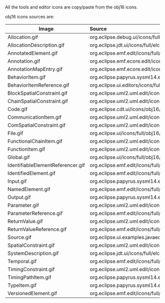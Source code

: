 All the tools and editor icons are copy/paste from the obj16 icons.

obj16 icons sources are:

|             Image                    |                              Source                                                    |
| ------------------------------------ | :------------------------------------------------------------------------------------- |
| Allocation.gif                       |  org.eclipse.debug.ui/icons/full/elcl16/pin.gif                                        |
| AllocationDescription.gif            |  org.eclipse.jdt.ui/icons/full/elcl16/sub_co.gif                                       |
| AnnotatedElement.gif                 |  org.eclipse.emf.edit/icons/full/obj16/Item.gif                                        |
| Annotation.gif                       |  org.eclipse.emf.ecore.edit/icons/full/obj16/EAnnotation.gif                           |
| AnnotationMapEntry.gif               |  org.eclipse.emf.ecore.edit/icons/full/obj16/EStringToStringMapEntry.gif               |
| BehaviorItem.gif                     |  org.eclipse.papyrus.sysml14.edit/icons/full/obj16/Block.gif                           |
| BehaviorItemReference.gif            |  org.eclipse.ui.editors/icons/full/ctool16/prev_nav.gif                                |
| BlockSpatialConstraint.gif           |  org.eclipse.uml2.uml.edit/icons/full/obj16/Constraint.gif                             |
| ChainSpatialConstraint.gif           |  org.eclipse.uml2.uml.edit/icons/full/obj16/Constraint.gif                             |
| Code.gif                             |  org.eclipse.cdt.ui/icons/obj16/c_file_obj.gif                                         |
| CommunicationItem.gif                |  org.eclipse.uml2.uml.edit/icons/full/obj16/Connector.gif                              |
| ComSpatialConstraint.gif             |  org.eclipse.uml2.uml.edit/icons/full/obj16/Constraint.gif                             |
| File.gif                             |  org.eclipse.ui/icons/full/obj16/file_obj.gif                                          |
| FunctionalChainItem.gif              |  org.eclipse.uml2.uml.edit/icons/full/obj16/CommunicationPath.gif                      |
| FunctionItem.gif                     |  org.eclipse.uml2.uml.edit/icons/full/obj16/Operation.gif                              |
| Global.gif                           |  org.eclipse.ui/icons/full/obj16/generic_element.gif                                   |
| IdentifiableElementReferencer.gif    |  org.eclipse.emf.edit/icons/full/obj16/Item.gif                                        |
| IdentifiedElement.gif                |  org.eclipse.emf.edit/icons/full/obj16/Item.gif                                        |
| Input.gif                            |  org.eclipse.papyrus.sysml14.edit/icons/full/obj16/FlowPort_IN.gif                     |
| NamedElement.gif                     |  org.eclipse.emf.edit/icons/full/obj16/Item.gif                                        |
| Output.gif                           |  org.eclipse.papyrus.sysml14.edit/icons/full/obj16/FlowPort_IN.gif                     |
| Parameter.gif                        |  org.eclipse.uml2.uml.edit/icons/full/obj16/Parameter.gif                              |
| ParameterReference.gif               |  org.eclipse.emf.edit/icons/full/obj16/Item.gif                                        |
| ReturnValue.gif                      |  org.eclipse.uml2.uml.edit/icons/full/obj16/Parameter_return.gif                       |
| ReturnValueReference.gif             |  org.eclipse.emf.edit/icons/full/obj16/Item.gif                                        |
| Source.gif                           |  org.eclipse.ui.examples.javaeditor/icons/obj16/java.gif                               |
| SpatialConstraint.gif                |  org.eclipse.uml2.uml.edit/icons/full/obj16/Constraint.gif                             |
| SystemDescription.gif                |  org.eclipse.jdt.ui/icons/full/elcl16/hierarchy_co.gif                                 |
| Temporal.gif                         |  org.eclipse.emf.edit/icons/full/obj16/Item.gif                                        |
| TimingConstraint.gif                 |  org.eclipse.uml2.uml.edit/icons/full/obj16/TimeConstraint.gif                         |
| TimingPathItem.gif                   |  org.eclipse.papyrus.sysml14.edit/icons/full/obj16/BindingConnector.gif                |
| TypeItem.gif                         |  org.eclipse.papyrus.sysml14.edit/icons/full/obj16/ValueType.gif                       |
| VersionedElement.gif                 |  org.eclipse.emf.edit/icons/full/obj16/Item.gif                                        |



